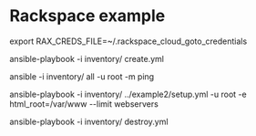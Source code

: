 # Rackspace example

export RAX_CREDS_FILE=~/.rackspace_cloud_goto_credentials

ansible-playbook -i inventory/ create.yml

ansible -i inventory/ all -u root -m ping

ansible-playbook -i inventory/ ../example2/setup.yml -u root -e html_root=/var/www --limit webservers

ansible-playbook -i inventory/ destroy.yml
